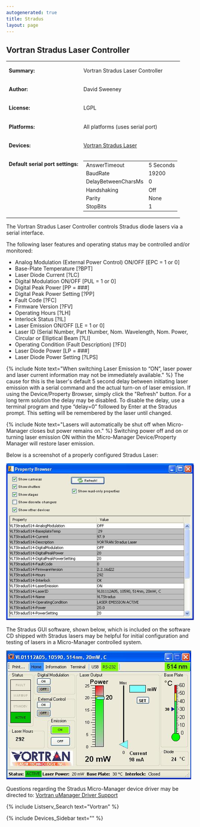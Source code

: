 ```yaml
---
autogenerated: true
title: Stradus
layout: page
---
```


## Vortran Stradus Laser Controller

<table>

<tr>

<td markdown="1">

**Summary:**

</td>

<td markdown="1">

Vortran Stradus Laser Controller

</td>

</tr>

<tr>

<td markdown="1">

**Author:**

</td>

<td markdown="1">

David Sweeney

</td>

</tr>

<tr>

<td markdown="1">

**License:**

</td>

<td markdown="1">

LGPL

</td>

</tr>

<tr>

<td markdown="1">

**Platforms:**

</td>

<td markdown="1">

All platforms (uses serial port)

</td>

</tr>

<tr>

<td markdown="1">

**Devices:**

</td>

<td markdown="1">

[Vortran Stradus Laser](http://www.vortranlaser.com)

</td>

</tr>

<tr>

<td markdown="1" valign=top>

**Default serial port settings:**

</td>

<td markdown="1" valign=top>

|                     |           |
| ------------------- | --------- |
| AnswerTimeout       | 5 Seconds |
| BaudRate            | 19200     |
| DelayBetweenCharsMs | 0         |
| Handshaking         | Off       |
| Parity              | None      |
| StopBits            | 1         |

</td>

</tr>

</table>

The Vortran Stradus Laser Controller controls Stradus diode lasers via a
serial interface.

The following laser features and operating status may be controlled
and/or monitored:

  - Analog Modulation (External Power Control) ON/OFF \[EPC = 1 or 0\]
  - Base-Plate Temperature \[?BPT\]
  - Laser Diode Current \[?LC\]
  - Digital Modulation ON/OFF \[PUL = 1 or 0\]
  - Digital Peak Power \[PP = \#\#\#\]
  - Digital Peak Power Setting \[?PP\]
  - Fault Code \[?FC\]
  - Firmware Version \[?FV\]
  - Operating Hours \[?LH\]
  - Interlock Status \[?IL\]
  - Laser Emission ON/OFF \[LE = 1 or 0\]
  - Laser ID (Serial Number, Part Number, Nom. Wavelength, Nom. Power,
    Circular or Elliptical Beam \[?LI\]
  - Operating Condition (Fault Description) \[?FD\]
  - Laser Diode Power \[LP = \#\#\#\]
  - Laser Diode Power Setting \[?LPS\]

{% include Note text="When switching Laser Emission to “ON”, laser power and laser current information may not be immediately available." %}
The cause for this is the laser's default 5 second delay between
initiating laser emission with a serial command and the actual turn-on
of laser emission. If using the Device/Property Browser, simply click
the "Refresh" button. For a long term solution the delay may be
disabled. To disable the delay, use a terminal program and type
“delay=0” followed by Enter at the Stradus prompt. This setting will
be remembered by the laser until changed.

{% include Note text="Lasers will automatically be shut off when Micro-Manager closes but power remains on." %}
Switching power off and on or turning laser emission ON within the
Micro-Manager Device/Property Manager will restore laser emission.

Below is a screenshot of a properly configured Stradus Laser:

![media/UMgrStradus.JPG](media/UMgrStradus.JPG "media/UMgrStradus.JPG")

The Stradus GUI software, shown below, which is included on the software
CD shipped with Stradus lasers may be helpful for initial configuration
and testing of lasers in a Micro-Manager controlled system.

![media/UMgrStradusSW.jpg](media/UMgrStradusSW.jpg "media/UMgrStradusSW.jpg")

Questions regarding the Stradus Micro-Manager device driver may be
directed to: [Vortran uManager Driver
Support](mailto:sales@vortranlaser.com)

{% include Listserv_Search text="Vortran" %}

{% include Devices_Sidebar text="" %}
